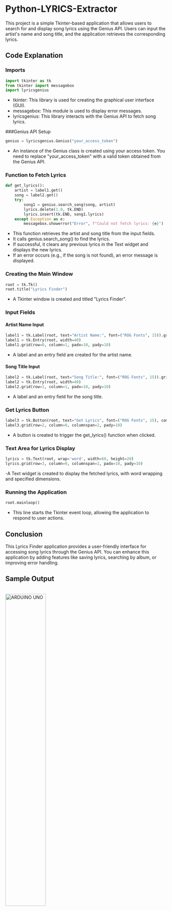 # Python-LYRICS-Extractor
This project is a simple Tkinter-based application that allows users to search for and display song lyrics using the Genius API. Users can input the artist's name and song title, and the application retrieves the corresponding lyrics.

## Code Explanation

### Imports
```python
import tkinter as tk
from tkinter import messagebox
import lyricsgenius
```
- tkinter: This library is used for creating the graphical user interface (GUI).
- messagebox: This module is used to display error messages.
- lyricsgenius: This library interacts with the Genius API to fetch song lyrics.

###Genius API Setup
```python
genius = lyricsgenius.Genius("your_access_token")
```
- An instance of the Genius class is created using your access token. You need to replace "your_access_token" with a valid token obtained from the Genius API.

### Function to Fetch Lyrics
```python
def get_lyrics():
    artist = label1.get()
    song = label2.get()
    try:
        song1 = genius.search_song(song, artist)
        lyrics.delete(1.0, tk.END)
        lyrics.insert(tk.END, song1.lyrics)
    except Exception as e:
        messagebox.showerror("Error", f"Could not fetch lyrics: {e}")
```
- This function retrieves the artist and song title from the input fields.
- It calls genius.search_song() to find the lyrics.
- If successful, it clears any previous lyrics in the Text widget and displays the new lyrics.
- If an error occurs (e.g., if the song is not found), an error message is displayed.

### Creating the Main Window
```python
root = tk.Tk()
root.title("Lyrics Finder")
```
- A Tkinter window is created and titled "Lyrics Finder".

### Input Fields

#### Artist Name Input
```python
label1 = tk.Label(root, text="Artist Name:", font=("ROG Fonts", 15)).grid(row=0, column=0, padx=10, pady=10)
label1 = tk.Entry(root, width=40)
label1.grid(row=0, column=1, padx=10, pady=10)
```
- A label and an entry field are created for the artist name.

#### Song Title Input
```python
label2 = tk.Label(root, text="Song Title:", font=("ROG Fonts", 15)).grid(row=1, column=0, padx=10, pady=10)
label2 = tk.Entry(root, width=40)
label2.grid(row=1, column=1, padx=10, pady=10)
```
- A label and an entry field for the song title.

### Get Lyrics Button
```python
label3 = tk.Button(root, text="Get Lyrics", font=("ROG Fonts", 15), command=get_lyrics, bg='blue', fg='white')
label3.grid(row=2, column=0, columnspan=2, pady=10)
```
- A button is created to trigger the get_lyrics() function when clicked.

### Text Area for Lyrics Display
```python
lyrics = tk.Text(root, wrap='word', width=60, height=20)
lyrics.grid(row=3, column=0, columnspan=2, padx=10, pady=10)
```
-A Text widget is created to display the fetched lyrics, with word wrapping and specified dimensions.

### Running the Application
```python
root.mainloop()
```
- This line starts the Tkinter event loop, allowing the application to respond to user actions.

## Conclusion
This Lyrics Finder application provides a user-friendly interface for accessing song lyrics through the Genius API. You can enhance this application by adding features like saving lyrics, searching by album, or improving error handling.

## Sample Output
<br>
<img src="https://github.com/user-attachments/assets/fb2adf74-da84-4e9e-8093-e34e40d86042" alt="ARDUINO UNO"  width="50%">
